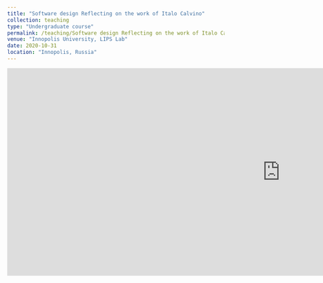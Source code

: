 ```yaml
---
title: "Software design Reflecting on the work of Italo Calvino"
collection: teaching
type: "Undergraduate course"
permalink: /teaching/Software design Reflecting on the work of Italo Calvino.md
venue: "Innopolis University, LIPS Lab"
date: 2020-10-31
location: "Innopolis, Russia"
---
```



<iframe width="1264" height="480" src="https://www.youtube.com/embed/rAeRroZRE2Y" title="YouTube video player" frameborder="0" allow="accelerometer; autoplay; clipboard-write; encrypted-media; gyroscope; picture-in-picture" allowfullscreen></iframe>
